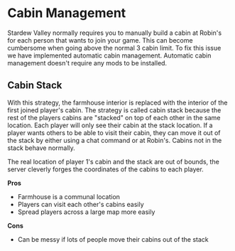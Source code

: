 # Cabin Management

Stardew Valley normally requires you to manually build a cabin at Robin's for each person that wants to join your game. This can become cumbersome when going above the normal 3 cabin limit. To fix this issue we have implemented automatic cabin management. Automatic cabin management doesn't require any mods to be installed.

## Cabin Stack

With this strategy, the farmhouse interior is replaced with the interior of the first joined player's cabin. The strategy is called cabin stack because the rest of the players cabins are "stacked" on top of each other in the same location. Each player will only see their cabin at the stack location. If a player wants others to be able to visit their cabin, they can move it out of the stack by either using a chat command or at Robin's. Cabins not in the stack behave normally. 

The real location of player 1's cabin and the stack are out of bounds, the server cleverly forges the coordinates of the cabins to each player.

**Pros**
- Farmhouse is a communal location
- Players can visit each other's cabins easily
- Spread players across a large map more easily

**Cons**
- Can be messy if lots of people move their cabins out of the stack
